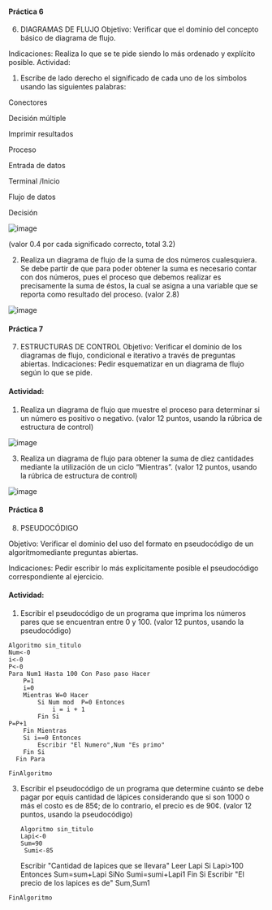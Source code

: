 #### Práctica 6
6. DIAGRAMAS DE FLUJO
Objetivo: Verificar que el dominio del concepto básico de diagrama de flujo.

Indicaciones: Realiza lo que se te pide siendo lo más ordenado y explícito posible.
Actividad:

  1. Escribe de lado derecho el significado de cada uno de los símbolos usando las
  siguientes palabras: 
  
  Conectores
  
  Decisión múltiple
  
  Imprimir resultados
  
  Proceso
  
  Entrada de datos
  
  Terminal /Inicio
  
  Flujo de datos
  
  Decisión
  
  ![image](https://user-images.githubusercontent.com/103463256/166008853-d0a2776b-3bdf-4ada-a689-8a0b08edcdc1.png)


  
  (valor 0.4 por cada significado correcto, total 3.2)
  
   2. Realiza un diagrama de flujo de la suma de dos números cualesquiera. Se debe partir de que para poder obtener la suma es necesario contar con dos números, pues el
    proceso que debemos realizar es precisamente la suma de éstos, la cual se asigna a una variable que se reporta como resultado del proceso. (valor 2.8)
    
   ![image](https://user-images.githubusercontent.com/103463256/166010132-b435f3e4-1b15-415c-96d7-dc4b11bfe342.png)

    
 #### Práctica 7
7. ESTRUCTURAS DE CONTROL
Objetivo: Verificar el dominio de los diagramas de flujo, condicional e iterativo a través de preguntas abiertas.
Indicaciones: Pedir esquematizar en un diagrama de flujo según lo que se pide.
#### Actividad:
  1. Realiza un diagrama de flujo que muestre el proceso para determinar si un número es positivo o negativo. (valor 12 puntos, usando la rúbrica de estructura de control)

![image](https://user-images.githubusercontent.com/103463256/166505690-1b6cd422-3caa-4eb1-9ef9-5f0ec85f2510.png)


  3. Realiza un diagrama de flujo para obtener la suma de diez cantidades mediante la utilización de un ciclo “Mientras”. (valor 12 puntos, usando la rúbrica de estructura de
control)

![image](https://user-images.githubusercontent.com/103463256/166507677-4d371c8e-b9a0-42ec-9ae3-872dabac9972.png)

#### Práctica 8
8. PSEUDOCÓDIGO

Objetivo: Verificar el dominio del uso del formato en pseudocódigo de un algoritmomediante preguntas abiertas.

Indicaciones: Pedir escribir lo más explícitamente posible el pseudocódigo correspondiente al ejercicio.

#### Actividad:

  1. Escribir el pseudocódigo de un programa que imprima los números pares que se encuentran entre 0 y 100. (valor 12 puntos, usando la pseudocódigo)
  
  
    Algoritmo sin_titulo
	Num<-0
	i<-0
	P<-0
	Para Num1 Hasta 100 Con Paso paso Hacer 
		P=1
		i=0
		Mientras W=0 Hacer
			Si Num mod  P=0 Entonces
				i = i + 1
			Fin Si
    P=P+1
		Fin Mientras
	    Si i==0 Entonces
			Escribir "El Numero",Num "Es primo"
	  	Fin Si
	  Fin Para
	
    FinAlgoritmo

  3. Escribir el pseudocódigo de un programa que determine cuánto se debe pagar por equis cantidad de lápices considerando que si son 1000 o más el costo es de 85¢; de lo contrario, el precio es de 90¢. (valor 12 puntos, usando la pseudocódigo)


         Algoritmo sin_titulo
         Lapi<-0
       	 Sum=90
	      Sumi<-85
      	Escribir "Cantidad de lapices que se llevara"
     	Leer Lapi 
	     Si Lapi>100 Entonces
	   	Sum=sum+Lapi
     	SiNo
	   	Sumi=sumi+Lapi1
	      Fin Si
    	 Escribir "El precio de los lapices es de" Sum,Sum1
     
    FinAlgoritmo

